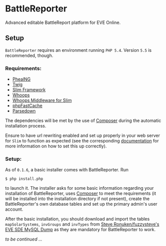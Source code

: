 # BattleReporter

Advanced editable BattleReport platform for EVE Online.

## Setup

`BattleReporter` requires an environment running `PHP 5.4`. Version `5.5` is recommended, though.

### Requirements:

- [PhealNG](https://github.com/3rdpartyeve/phealng/)
- [Twig](http://twig.sensiolabs.org/)
- [Slim Framework](http://slimframework.com/)
- [Whoops](https://github.com/filp/whoops)
- [Whoops Middleware for Slim](https://github.com/zeuxisoo/php-slim-whoops)
- [phpFastCache](http://www.phpfastcache.com/)
- [Parsedown](https://github.com/erusev/parsedown)

The dependencies will be met by the use of [Composer](http://getcomposer.org/) during the automatic installation process.

Ensure to have url rewriting enabled and set up properly in your web server for `Slim` to function as expected (see the corresponding [documentation](https://github.com/codeguy/Slim#setup-your-web-server) for more information on how to set this up correctly).

### Setup:

As of `0.1.6`, a basic installer comes with BattleReporter. Run

	$ php install.php

to launch it. The installer asks for some basic information regarding your installation of BattleReporter, uses [Composer](http://getcomposer.org) to meet the requirements (it will be installed into the installation directory if not present), create the BattleReporter's own database tables and set up the primary admin's user account.

After the basic installation, you should download and import the tables `mapSolarSystems`, `invGroups` and `invTypes` from [Steve Ronuken/fuzzysteve's EVE SDE MySQL Dump](https://www.fuzzwork.co.uk/dump/latest/) as they are mandatory for BattleReporter to work.

_to be continued ..._